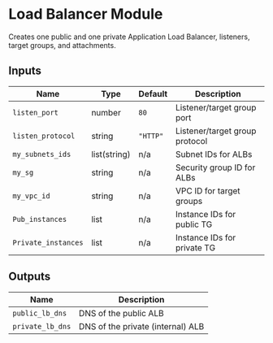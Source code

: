 # Load Balancer Module

Creates one public and one private Application Load Balancer, listeners, target groups, and attachments.

## Inputs

| Name | Type | Default | Description |
|------|------|---------|-------------|
| `listen_port` | number | `80` | Listener/target group port |
| `listen_protocol` | string | `"HTTP"` | Listener/target group protocol |
| `my_subnets_ids` | list(string) | n/a | Subnet IDs for ALBs |
| `my_sg` | string | n/a | Security group ID for ALBs |
| `my_vpc_id` | string | n/a | VPC ID for target groups |
| `Pub_instances` | list | n/a | Instance IDs for public TG |
| `Private_instances` | list | n/a | Instance IDs for private TG |

## Outputs

| Name | Description |
|------|-------------|
| `public_lb_dns` | DNS of the public ALB |
| `private_lb_dns` | DNS of the private (internal) ALB |


